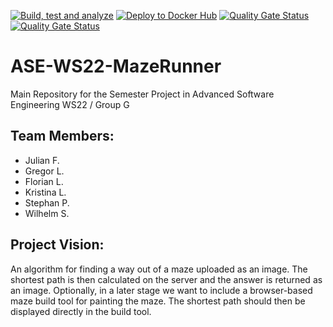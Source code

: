 [![Build, test and analyze](https://github.com/fragjulian/ASE-WS22-MazeRunner/actions/workflows/build-test.yml/badge.svg)](https://github.com/fragjulian/ASE-WS22-MazeRunner/actions/workflows/build-test.yml)
[![Deploy to Docker Hub](https://github.com/fragjulian/ASE-WS22-MazeRunner/actions/workflows/deploy.yml/badge.svg)](https://github.com/fragjulian/ASE-WS22-MazeRunner/actions/workflows/deploy.yml)
[![Quality Gate Status](https://sonarcloud.io/api/project_badges/measure?project=fragjulian_ASE-WS22-MazeRunner_backend&metric=alert_status)](https://sonarcloud.io/summary/new_code?id=fragjulian_ASE-WS22-MazeRunner_backend)
[![Quality Gate Status](https://sonarcloud.io/api/project_badges/measure?project=fragjulian_ASE-WS22-MazeRunner_frontend&metric=alert_status)](https://sonarcloud.io/summary/new_code?id=fragjulian_ASE-WS22-MazeRunner_frontend)

# ASE-WS22-MazeRunner

Main Repository for the Semester Project in Advanced Software Engineering WS22 / Group G

## Team Members:
- Julian F.
- Gregor L.
- Florian L.
- Kristina L.
- Stephan P.
- Wilhelm S.

## Project Vision:
An algorithm for finding a way out of a maze uploaded as an image. The shortest path is
then calculated on the server and the answer is returned as an image. Optionally, in a later
stage we want to include a browser-based maze build tool for painting the maze. The
shortest path should then be displayed directly in the build tool.
